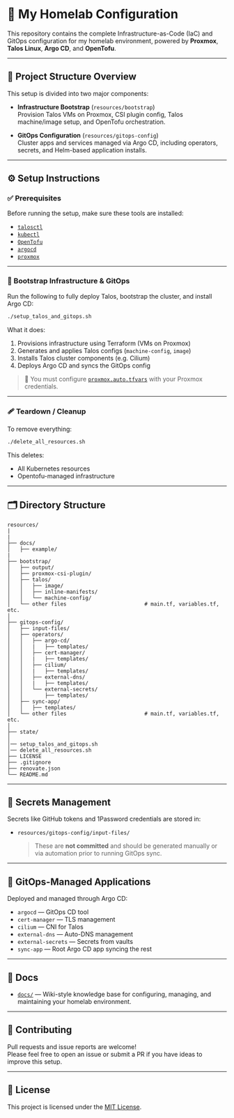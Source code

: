# 🏡 My Homelab Configuration

This repository contains the complete Infrastructure-as-Code (IaC) and GitOps configuration for my homelab environment, powered by **Proxmox**, **Talos Linux**, **Argo CD**, and **OpenTofu**.

---

## 🧭 Project Structure Overview

This setup is divided into two major components:

- **Infrastructure Bootstrap** (`resources/bootstrap`)  
  Provision Talos VMs on Proxmox, CSI plugin config, Talos machine/image setup, and OpenTofu orchestration.
  
- **GitOps Configuration** (`resources/gitops-config`)  
  Cluster apps and services managed via Argo CD, including operators, secrets, and Helm-based application installs.

---

## ⚙️ Setup Instructions

### ✅ Prerequisites

Before running the setup, make sure these tools are installed:

- [`talosctl`](https://www.talos.dev/docs/latest/introduction/what-is-talos/)
- [`kubectl`](https://kubernetes.io/)
- [`OpenTofu`](https://opentofu.org/)
- [`argocd`](https://argo-cd.readthedocs.io/)
- [`proxmox`](https://www.proxmox.com/en/)

---

### 🚀 Bootstrap Infrastructure & GitOps

Run the following to fully deploy Talos, bootstrap the cluster, and install Argo CD:

```bash
./setup_talos_and_gitops.sh
```

What it does:

1. Provisions infrastructure using Terraform (VMs on Proxmox)
2. Generates and applies Talos configs (`machine-config`, `image`)
3. Installs Talos cluster components (e.g. Cilium)
4. Deploys Argo CD and syncs the GitOps config

> 🔐 You must configure [`proxmox.auto.tfvars`](docs/example/proxmox.auto.tfvars.example) with your Proxmox credentials.

---

### 🩹 Teardown / Cleanup

To remove everything:

```bash
./delete_all_resources.sh
```

This deletes:

- All Kubernetes resources
- Opentofu-managed infrastructure

---

## 🗂️ Directory Structure

```plaintext
resources/
|
|
├── docs/
│   ├── example/
|
├── bootstrap/
│   ├── output/                        
│   ├── proxmox-csi-plugin/          
│   ├── talos/
│   │   ├── image/
│   │   ├── inline-manifests/
│   │   └── machine-config/
│   └── other files                         # main.tf, variables.tf, etc.
│
├── gitops-config/
│   ├── input-files/                        
│   ├── operators/                          
│   │   ├── argo-cd/
│   │   |   ├── templates/
│   │   ├── cert-manager/
│   │   |   ├── templates/
│   │   ├── cilium/
│   │   |   ├── templates/
│   │   ├── external-dns/
│   │   |   ├── templates/
│   │   └── external-secrets/
│   │       ├── templates/
│   ├── sync-app/
│   │   ├── templates/
│   └── other files                         # main.tf, variables.tf, etc.
│
├── state/
│
│── setup_talos_and_gitops.sh
│── delete_all_resources.sh
├── LICENSE
├── .gitignore
├── renovate.json
└── README.md
```

---

## 🔐 Secrets Management

Secrets like GitHub tokens and 1Password credentials are stored in:

- `resources/gitops-config/input-files/`  
  > These are **not committed** and should be generated manually or via automation prior to running GitOps sync.

---

## 📆 GitOps-Managed Applications

Deployed and managed through Argo CD:

- `argocd` — GitOps CD tool
- `cert-manager` — TLS management
- `cilium` — CNI for Talos
- `external-dns` — Auto-DNS management
- `external-secrets` — Secrets from vaults
- `sync-app` — Root Argo CD app syncing the rest

---
## 📓 Docs
- [`docs/`](docs/README.md) — Wiki-style knowledge base for configuring, managing, and maintaining your homelab environment.

---

## 🤝 Contributing

Pull requests and issue reports are welcome!  
Please feel free to open an issue or submit a PR if you have ideas to improve this setup.

---

## 📄 License

This project is licensed under the [MIT License](./LICENSE).